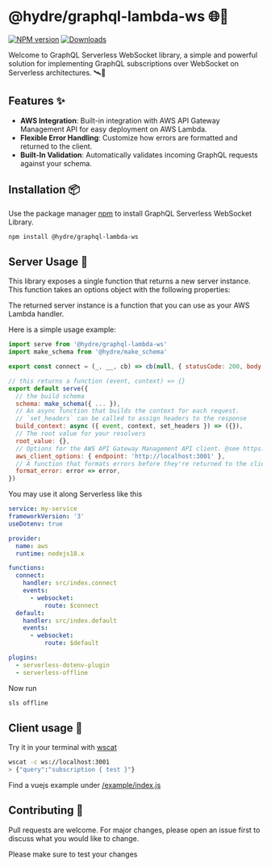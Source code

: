 # @hydre/graphql-lambda-ws 🌐🚀

[![NPM version](https://img.shields.io/npm/v/@hydre/graphql-lambda-ws.svg?style=flat-square)](https://www.npmjs.com/package/@hydre/graphql-lambda-ws)
[![Downloads](https://img.shields.io/npm/dm/@hydre/graphql-lambda-ws.svg?style=flat-square)](https://www.npmjs.com/package/@hydre/graphql-lambda-ws)

Welcome to GraphQL Serverless WebSocket library, a simple and powerful solution for implementing GraphQL subscriptions over WebSocket on Serverless architectures. 🛰️🌟

## Features ✨

- **AWS Integration**: Built-in integration with AWS API Gateway Management API for easy deployment on AWS Lambda.
- **Flexible Error Handling**: Customize how errors are formatted and returned to the client.
- **Built-In Validation**: Automatically validates incoming GraphQL requests against your schema.

## Installation 📦

Use the package manager [npm](https://www.npmjs.com/) to install GraphQL Serverless WebSocket Library.

```bash
npm install @hydre/graphql-lambda-ws
```

## Server Usage 🚀

This library exposes a single function that returns a new server instance. This function takes an options object with the following properties:

The returned server instance is a function that you can use as your AWS Lambda handler.

Here is a simple usage example:

```javascript
import serve from '@hydre/graphql-lambda-ws'
import make_schema from '@hydre/make_schema'

export const connect = (_, __, cb) => cb(null, { statusCode: 200, body: '🇺🇦' })

// this returns a function (event, context) => {}
export default serve({
  // the build schema
  schema: make_schema({ ... }),
  // An async function that builds the context for each request.
  // `set_headers` can be called to assign headers to the response
  build_context: async ({ event, context, set_headers }) => ({}),
  // The root value for your resolvers
  root_value: {},
  // Options for the AWS API Gateway Management API client. @see https://docs.aws.amazon.com/AWSJavaScriptSDK/v3/latest/clients/client-apigatewaymanagementapi/
  aws_client_options: { endpoint: 'http://localhost:3001' },
  // A function that formats errors before they're returned to the client.
  format_error: error => error,
})
```

You may use it along Serverless like this

```yml
service: my-service
frameworkVersion: '3'
useDotenv: true

provider:
  name: aws
  runtime: nodejs18.x

functions:
  connect:
    handler: src/index.connect
    events:
      - websocket:
          route: $connect
  default:
    handler: src/index.default
    events:
      - websocket:
          route: $default

plugins:
  - serverless-dotenv-plugin
  - serverless-offline
```

Now run

```sh
sls offline
```

## Client usage 🍎

Try it in your terminal with [wscat](https://github.com/websockets/wscat)

```sh
wscat -c ws://localhost:3001
> {"query":"subscription { test }"}
```

Find a vuejs example under [/example/index.js](/example/index.js)

## Contributing 🤝

Pull requests are welcome. For major changes, please open an issue first to discuss what you would like to change.

Please make sure to test your changes
